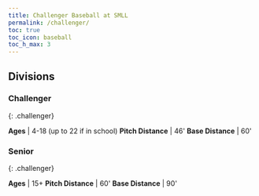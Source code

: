 ```yaml
---
title: Challenger Baseball at SMLL
permalink: /challenger/
toc: true
toc_icon: baseball
toc_h_max: 3
---
```


## Divisions

### Challenger
{: .challenger}

**Ages** | 4-18 (up to 22 if in school)
**Pitch Distance** | 46'
**Base Distance**  | 60'

### Senior
{: .challenger}

**Ages** | 15+
**Pitch Distance** | 60'
**Base Distance**  | 90'

